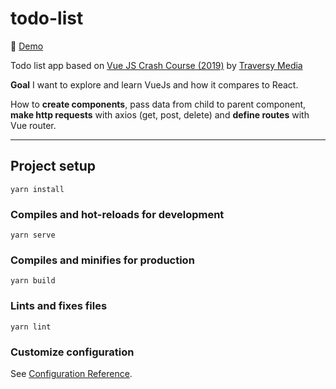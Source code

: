 # todo-list

:rocket: [Demo](https://todo-list-vue2.vercel.app/#/)

Todo list app based on [Vue JS Crash Course (2019)](https://youtu.be/Wy9q22isx3U) by [Traversy Media](https://www.youtube.com/channel/UC29ju8bIPH5as8OGnQzwJyA)

**Goal** I want to explore and learn VueJs and how it compares to React. 

How to **create components**, pass data from child to parent component, **make http requests** with axios (get, post, delete) and **define routes** with Vue router.

---

## Project setup
```
yarn install
```

### Compiles and hot-reloads for development
```
yarn serve
```

### Compiles and minifies for production
```
yarn build
```

### Lints and fixes files
```
yarn lint
```

### Customize configuration
See [Configuration Reference](https://cli.vuejs.org/config/).

